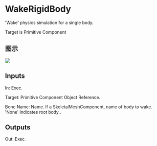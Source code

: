 # WakeRigidBody

'Wake' physics simulation for a single body.

Target is Primitive Component

## 图示

![]($-20221218-20290984.png)

## Inputs

In: Exec.

Target: Primitive Component Object Reference.

Bone Name: Name. If a SkeletalMeshComponent, name of body to wake. 'None' indicates root body..  

## Outputs

Out: Exec.

